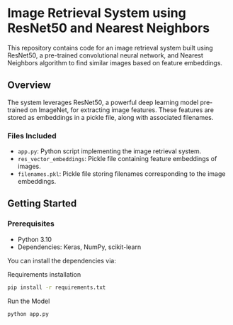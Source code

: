 # Image Retrieval System using ResNet50 and Nearest Neighbors

This repository contains code for an image retrieval system built using ResNet50, a pre-trained convolutional neural network, and Nearest Neighbors algorithm to find similar images based on feature embeddings.

## Overview

The system leverages ResNet50, a powerful deep learning model pre-trained on ImageNet, for extracting image features. These features are stored as embeddings in a pickle file, along with associated filenames.

### Files Included

- `app.py`: Python script implementing the image retrieval system.
- `res_vector_embeddings`: Pickle file containing feature embeddings of images.
- `filenames.pkl`: Pickle file storing filenames corresponding to the image embeddings.

## Getting Started

### Prerequisites

- Python 3.10
- Dependencies: Keras, NumPy, scikit-learn

You can install the dependencies via:

Requirements installation
```bash
pip install -r requirements.txt
```
Run the Model

```bash
python app.py
```
